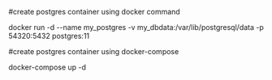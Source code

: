 #create postgres container using docker command

docker run -d --name my_postgres -v my_dbdata:/var/lib/postgresql/data -p 54320:5432 postgres:11

#create postgres container using docker-compose

docker-compose up -d
